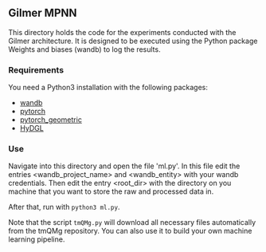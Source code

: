 ## Gilmer MPNN

This directory holds the code for the experiments conducted with the Gilmer architecture. It is designed to be executed using the Python package Weights and biases (wandb) to log the results. 

### Requirements

You need a Python3 installation with the following packages:

- [wandb](https://wandb.ai/site)
- [pytorch](https://pytorch.org/)
- [pytorch_geometric](https://www.pyg.org/)
- [HyDGL](https://github.com/hkneiding/HyDGL)

### Use
Navigate into this directory and open the file 'ml.py'. In this file edit the entries <wandb_project_name> and <wandb_entity> with your wandb credentials. Then edit the entry <root_dir> with the directory on you machine that you want to store the raw and processed data in.

After that, run with ``python3 ml.py``. 

Note that the script ``tmQMg.py`` will download all necessary files automatically from the tmQMg repository. You can also use it to build your own machine learning pipeline.